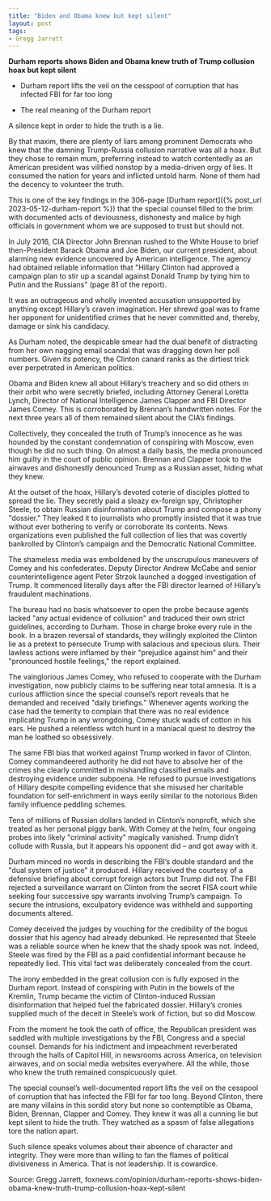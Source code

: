 ```yaml
---
title: "Biden and Obama knew but kept silent"
layout: post
tags:
- Gregg Jarrett
---
```


**Durham reports shows Biden and Obama knew truth of Trump collusion hoax but kept silent**

- Durham report lifts the veil on the cesspool of corruption that has infected FBI for far too long

- The real meaning of the Durham report

A silence kept in order to hide the truth is a lie.  

By that maxim, there are plenty of liars among prominent Democrats who knew that the damning Trump-Russia collusion narrative was all a hoax. But they chose to remain mum, preferring instead to watch contentedly as an American president was vilified nonstop by a media-driven orgy of lies. It consumed the nation for years and inflicted untold harm. None of them had the decency to volunteer the truth.

This is one of the key findings in the 306-page [Durham report]({% post_url 2023-05-12-durham-report %}) that the special counsel filled to the brim with documented acts of deviousness, dishonesty and malice by high officials in government whom we are supposed to trust but should not.    

In July 2016, CIA Director John Brennan rushed to the White House to brief then-President Barack Obama and Joe Biden, our current president, about alarming new evidence uncovered by American intelligence. The agency had obtained reliable information that "Hillary Clinton had approved a campaign plan to stir up a scandal against Donald Trump by tying him to Putin and the Russians" (page 81 of the report).    

It was an outrageous and wholly invented accusation unsupported by anything except Hillary’s craven imagination. Her shrewd goal was to frame her opponent for unidentified crimes that he never committed and, thereby, damage or sink his candidacy.  

As Durham noted, the despicable smear had the dual benefit of distracting from her own nagging email scandal that was dragging down her poll numbers. Given its potency, the Clinton canard ranks as the dirtiest trick ever perpetrated in American politics.

Obama and Biden knew all about Hillary’s treachery and so did others in their orbit who were secretly briefed, including Attorney General Loretta Lynch, Director of National Intelligence James Clapper and FBI Director James Comey. This is corroborated by Brennan’s handwritten notes. For the next three years all of them remained silent about the CIA’s findings.  

Collectively, they concealed the truth of Trump’s innocence as he was hounded by the constant condemnation of conspiring with Moscow, even though he did no such thing. On almost a daily basis, the media pronounced him guilty in the court of public opinion. Brennan and Clapper took to the airwaves and dishonestly denounced Trump as a Russian asset, hiding what they knew.     

At the outset of the hoax, Hillary’s devoted coterie of disciples plotted to spread the lie. They secretly paid a sleazy ex-foreign spy, Christopher Steele, to obtain Russian disinformation about Trump and compose a phony "dossier." They leaked it to journalists who promptly insisted that it was true without ever bothering to verify or corroborate its contents. News organizations even published the full collection of lies that was covertly bankrolled by Clinton’s campaign and the Democratic National Committee.  

The shameless media was emboldened by the unscrupulous maneuvers of Comey and his confederates. Deputy Director Andrew McCabe and senior counterintelligence agent Peter Strzok launched a dogged investigation of Trump. It commenced literally days after the FBI director learned of Hillary’s fraudulent machinations.  

The bureau had no basis whatsoever to open the probe because agents lacked "any actual evidence of collusion" and traduced their own strict guidelines, according to Durham. Those in charge broke every rule in the book. In a brazen reversal of standards, they willingly exploited the Clinton lie as a pretext to persecute Trump with salacious and specious slurs. Their lawless actions were inflamed by their "prejudice against him" and their "pronounced hostile feelings," the report explained.

The vainglorious James Comey, who refused to cooperate with the Durham investigation, now publicly claims to be suffering near total amnesia. It is a curious affliction since the special counsel’s report reveals that he demanded and received "daily briefings." Whenever agents working the case had the temerity to complain that there was no real evidence implicating Trump in any wrongdoing, Comey stuck wads of cotton in his ears. He pushed a relentless witch hunt in a maniacal quest to destroy the man he loathed so obsessively. 

The same FBI bias that worked against Trump worked in favor of Clinton. Comey commandeered authority he did not have to absolve her of the crimes she clearly committed in mishandling classified emails and destroying evidence under subpoena. He refused to pursue investigations of Hillary despite compelling evidence that she misused her charitable foundation for self-enrichment in ways eerily similar to the notorious Biden family influence peddling schemes. 

Tens of millions of Russian dollars landed in Clinton’s nonprofit, which she treated as her personal piggy bank. With Comey at the helm, four ongoing probes into likely "criminal activity" magically vanished. Trump didn’t collude with Russia, but it appears his opponent did – and got away with it. 

Durham minced no words in describing the FBI’s double standard and the "dual system of justice" it produced. Hillary received the courtesy of a defensive briefing about corrupt foreign actors but Trump did not. The FBI rejected a surveillance warrant on Clinton from the secret FISA court while seeking four successive spy warrants involving Trump’s campaign. To secure the intrusions, exculpatory evidence was withheld and supporting documents altered. 

Comey deceived the judges by vouching for the credibility of the bogus dossier that his agency had already debunked. He represented that Steele was a reliable source when he knew that the shady spook was not. Indeed, Steele was fired by the FBI as a paid confidential informant because he repeatedly lied. This vital fact was deliberately concealed from the court.     

The irony embedded in the great collusion con is fully exposed in the Durham report. Instead of conspiring with Putin in the bowels of the Kremlin, Trump became the victim of Clinton-induced Russian disinformation that helped fuel the fabricated dossier. Hillary’s cronies supplied much of the deceit in Steele’s work of fiction, but so did Moscow. 

From the moment he took the oath of office, the Republican president was saddled with multiple investigations by the FBI, Congress and a special counsel. Demands for his indictment and impeachment reverberated through the halls of Capitol Hill, in newsrooms across America, on television airwaves, and on social media websites everywhere. All the while, those who knew the truth remained conspicuously quiet.

The special counsel’s well-documented report lifts the veil on the cesspool of corruption that has infected the FBI for far too long. Beyond Clinton, there are many villains in this sordid story but none so contemptible as Obama, Biden, Brennan, Clapper and Comey. They knew it was all a cunning lie but kept silent to hide the truth. They watched as a spasm of false allegations tore the nation apart.  

Such silence speaks volumes about their absence of character and integrity. They were more than willing to fan the flames of political divisiveness in America. That is not leadership. It is cowardice.

Source: Gregg Jarrett, foxnews.com/opinion/durham-reports-shows-biden-obama-knew-truth-trump-collusion-hoax-kept-silent
